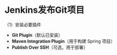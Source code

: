 # Jenkins发布Git项目

（1）安装必要插件

- **Git Plugin**（默认已安装）
- **Maven Integration Plugin**（用于构建 Spring 项目）
- **Publish Over SSH**（可选，用于部署）